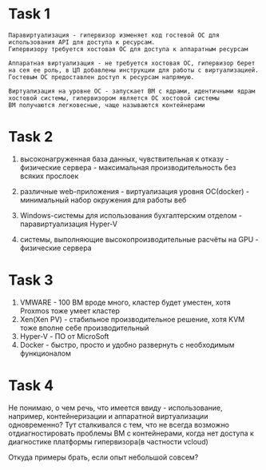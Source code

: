 # Task 1

```
Паравиртуализация - гипервизор изменяет код гостевой ОС для использования API для доступа к ресурсам.
Гипервизору требуется хостовая ОС для доступа к аппаратным ресурсам

Аппаратная виртуализация - не требуется хостовая ОС, гипервизор берет на сея ее роль, в ЦП добавлены инструкции для работы с виртуализацией.
Гостевым ОС предоставлен доступ к ресурсам напрямую.

Виртуализация на уровне ОС - запускает ВМ с ядрами, идентичными ядрам хостовой системы, гипервизором является ОС хостовой системы
ВМ получаются легковесные, чаще называются контейнерами

```

# Task 2
1. высоконагруженная база данных, чувствительная к отказу - физические сервера - максимальная производительность без всяких прослоек

2. различные web-приложения - виртуализация уровня ОС(docker) - минимальный набор окружения для работы веб

3. Windows-системы для использования бухгалтерским отделом - паравиртуализация Hyper-V

4. системы, выполняющие высокопроизводительные расчёты на GPU - физические сервера


# Task 3
1. VMWARE - 100 ВМ вроде много, кластер будет уместен, хотя Proxmos тоже умеет кластер
2. Xen(Xen PV) - стабильное производительное решение, хотя KVM тоже вполне себе производительный
3. Hyper-V - ПО от MicroSoft
4. Docker - быстро, просто и удобно развернуть с необходимым функционалом

# Task 4
Не понимаю, о чем речь, что имеется ввиду - использование, например, контейнеризации и аппаратной виртуализации одновременно?
Тут сталкивался с тем, что не всегда возможно отдиагностировать проблемы ВМ с контейнерами, когда нет доступа к диагностике платформы гипервизора(в частности vcloud)

Откуда примеры брать, если опыт небольшой совсем?